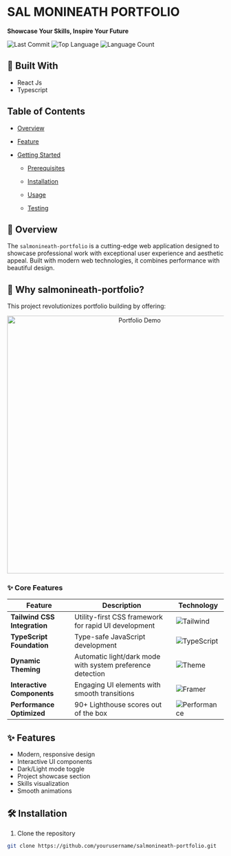 # SAL MONINEATH PORTFOLIO

**Showcase Your Skills, Inspire Your Future**

![Last Commit](https://img.shields.io/github/last-commit/neathcmd/salmonineath-portfolio?style=flat-square)
![Top Language](https://img.shields.io/github/languages/top/neathcmd/salmonineath-portfolio?style=flat-square)
![Language Count](https://img.shields.io/github/languages/count/neathcmd/salmonineath-portfolio?style=flat-square)

## 🚀 Built With

- React Js
- Typescript

##

## Table of Contents

- [Overview](#overview)

- [Feature](#feature)

- [Getting Started](https://www.example.com)

  - [Prerequisites](https://www.example.com)

  - [Installation](https://www.example.com)

  - [Usage](https://www.example.com)

  - [Testing](https://www.example.com)

##

## 🌟 Overview

The `salmonineath-portfolio` is a cutting-edge web application designed to showcase professional work with exceptional user experience and aesthetic appeal. Built with modern web technologies, it combines performance with beautiful design.

## 🚀 Why salmonineath-portfolio?

This project revolutionizes portfolio building by offering:

<div align="center">
  <img src="https://res.cloudinary.com/demo/image/upload/v1633456327/portfolio-showcase.gif" width="600" alt="Portfolio Demo">
</div>

### ✨ Core Features

| Feature                      | Description                                                | Technology                                                                                                        |
| ---------------------------- | ---------------------------------------------------------- | ----------------------------------------------------------------------------------------------------------------- |
| **Tailwind CSS Integration** | Utility-first CSS framework for rapid UI development       | ![Tailwind](https://img.shields.io/badge/Tailwind_CSS-38B2AC?logo=tailwind-css&logoColor=white&style=flat-square) |
| **TypeScript Foundation**    | Type-safe JavaScript development                           | ![TypeScript](https://img.shields.io/badge/TypeScript-3178C6?logo=typescript&logoColor=white&style=flat-square)   |
| **Dynamic Theming**          | Automatic light/dark mode with system preference detection | ![Theme](https://img.shields.io/badge/Dynamic_Theming-00ff99?style=flat-square)                                   |
| **Interactive Components**   | Engaging UI elements with smooth transitions               | ![Framer](https://img.shields.io/badge/Animations-00ff99?style=flat-square)                                       |
| **Performance Optimized**    | 90+ Lighthouse scores out of the box                       | ![Performance](https://img.shields.io/badge/Performance-00ff99?style=flat-square)                                 |

## ✨ Features

- Modern, responsive design
- Interactive UI components
- Dark/Light mode toggle
- Project showcase section
- Skills visualization
- Smooth animations

## 🛠️ Installation

1. Clone the repository

```bash
git clone https://github.com/yourusername/salmonineath-portfolio.git
```
